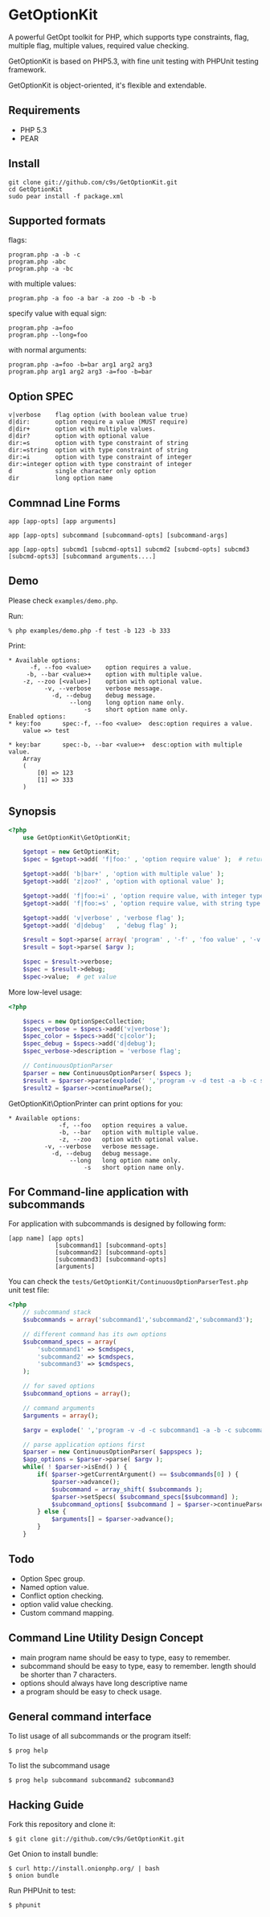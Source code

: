 GetOptionKit
============

A powerful GetOpt toolkit for PHP, which supports type constraints, flag,
multiple flag, multiple values, required value checking.

GetOptionKit is based on PHP5.3, with fine unit testing with PHPUnit
testing framework.

GetOptionKit is object-oriented, it's flexible and extendable.


## Requirements

* PHP 5.3
* PEAR

## Install

    git clone git://github.com/c9s/GetOptionKit.git
    cd GetOptionKit
    sudo pear install -f package.xml

## Supported formats

flags:

    program.php -a -b -c
    program.php -abc
    program.php -a -bc

with multiple values:

    program.php -a foo -a bar -a zoo -b -b -b

specify value with equal sign:

    program.php -a=foo
    program.php --long=foo

with normal arguments:

    program.php -a=foo -b=bar arg1 arg2 arg3
    program.php arg1 arg2 arg3 -a=foo -b=bar

## Option SPEC

    v|verbose    flag option (with boolean value true)
    d|dir:       option require a value (MUST require)
    d|dir+       option with multiple values.
    d|dir?       option with optional value
    dir:=s       option with type constraint of string
    dir:=string  option with type constraint of string
    dir:=i       option with type constraint of integer
    dir:=integer option with type constraint of integer
    d            single character only option
    dir          long option name


## Commnad Line Forms

    app [app-opts] [app arguments]

    app [app-opts] subcommand [subcommand-opts] [subcommand-args]

    app [app-opts] subcmd1 [subcmd-opts1] subcmd2 [subcmd-opts] subcmd3 [subcmd-opts3] [subcommand arguments....]

## Demo

Please check `examples/demo.php`.

Run:

    % php examples/demo.php -f test -b 123 -b 333

Print:

    * Available options:
          -f, --foo <value>    option requires a value.
         -b, --bar <value>+    option with multiple value.
        -z, --zoo [<value>]    option with optional value.
              -v, --verbose    verbose message.
                -d, --debug    debug message.
                     --long    long option name only.
                         -s    short option name only.
    Enabled options: 
    * key:foo      spec:-f, --foo <value>  desc:option requires a value.
        value => test

    * key:bar      spec:-b, --bar <value>+  desc:option with multiple value.
        Array
        (
            [0] => 123
            [1] => 333
        )

## Synopsis


```php
<?php
    use GetOptionKit\GetOptionKit;

    $getopt = new GetOptionKit;
    $spec = $getopt->add( 'f|foo:' , 'option require value' );  # returns spec object.

    $getopt->add( 'b|bar+' , 'option with multiple value' );
    $getopt->add( 'z|zoo?' , 'option with optional value' );

    $getopt->add( 'f|foo:=i' , 'option require value, with integer type' );
    $getopt->add( 'f|foo:=s' , 'option require value, with string type' );

    $getopt->add( 'v|verbose' , 'verbose flag' );
    $getopt->add( 'd|debug'   , 'debug flag' );

    $result = $opt->parse( array( 'program' , '-f' , 'foo value' , '-v' , '-d' ) );
    $result = $opt->parse( $argv );

    $spec = $result->verbose;
    $spec = $result->debug;
    $spec->value;  # get value
```

More low-level usage:

```php
<?php

    $specs = new OptionSpecCollection;
    $spec_verbose = $specs->add('v|verbose');
    $spec_color = $specs->add('c|color');
    $spec_debug = $specs->add('d|debug');
    $spec_verbose->description = 'verbose flag';

    // ContinuousOptionParser
    $parser = new ContinuousOptionParser( $specs );
    $result = $parser->parse(explode(' ','program -v -d test -a -b -c subcommand -e -f -g subcommand2'));
    $result2 = $parser->continueParse();
```

GetOptionKit\OptionPrinter can print options for you:

    * Available options:
                  -f, --foo   option requires a value.
                  -b, --bar   option with multiple value.
                  -z, --zoo   option with optional value.
              -v, --verbose   verbose message.
                -d, --debug   debug message.
                     --long   long option name only.
                         -s   short option name only.


## For Command-line application with subcommands

For application with subcommands is designed by following form:


    [app name] [app opts] 
                 [subcommand1] [subcommand-opts]
                 [subcommand2] [subcommand-opts]
                 [subcommand3] [subcommand-opts]
                 [arguments]

You can check the `tests/GetOptionKit/ContinuousOptionParserTest.php` unit test file:

```php
<?php
    // subcommand stack
    $subcommands = array('subcommand1','subcommand2','subcommand3');

    // different command has its own options
    $subcommand_specs = array(
        'subcommand1' => $cmdspecs,
        'subcommand2' => $cmdspecs,
        'subcommand3' => $cmdspecs,
    );

    // for saved options
    $subcommand_options = array();

    // command arguments
    $arguments = array();

    $argv = explode(' ','program -v -d -c subcommand1 -a -b -c subcommand2 -c subcommand3 arg1 arg2 arg3');

    // parse application options first
    $parser = new ContinuousOptionParser( $appspecs );
    $app_options = $parser->parse( $argv );
    while( ! $parser->isEnd() ) {
        if( $parser->getCurrentArgument() == $subcommands[0] ) {
            $parser->advance();
            $subcommand = array_shift( $subcommands );
            $parser->setSpecs( $subcommand_specs[$subcommand] );
            $subcommand_options[ $subcommand ] = $parser->continueParse();
        } else {
            $arguments[] = $parser->advance();
        }
    }
```

## Todo

* Option Spec group.
* Named option value.
* Conflict option checking.
* option valid value checking.
* Custom command mapping.

## Command Line Utility Design Concept

* main program name should be easy to type, easy to remember.
* subcommand should be easy to type, easy to remember. length should be shorter than 7 characters.
* options should always have long descriptive name
* a program should be easy to check usage.

## General command interface

To list usage of all subcommands or the program itself:

	$ prog help

To list the subcommand usage

	$ prog help subcommand subcommand2 subcommand3

## Hacking Guide

Fork this repository and clone it:

    $ git clone git://github.com/c9s/GetOptionKit.git

Get Onion to install bundle:

    $ curl http://install.onionphp.org/ | bash
    $ onion bundle

Run PHPUnit to test:

    $ phpunit 

